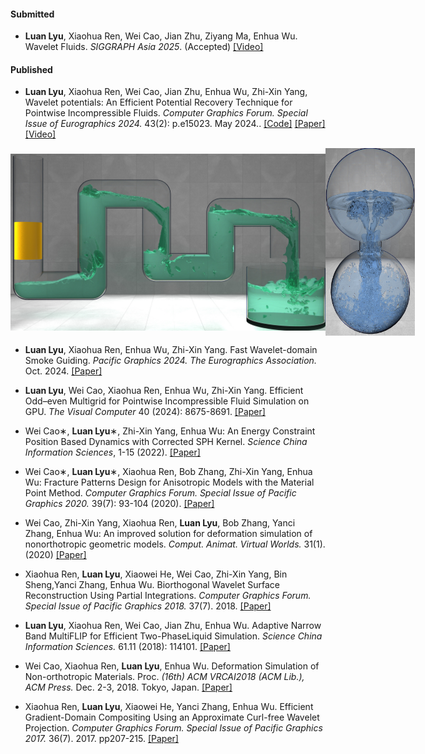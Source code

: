 #### Submitted

- <strong>Luan Lyu</strong>, Xiaohua Ren, Wei Cao, Jian Zhu, Ziyang Ma, Enhua Wu. Wavelet Fluids. <i>SIGGRAPH Asia 2025</i>. (Accepted)  [[Video]](https://www.bilibili.com/video/BV1oqn9zJEZ3/)

#### Published

- <strong>Luan Lyu</strong>, Xiaohua Ren, Wei Cao, Jian Zhu, Enhua Wu, Zhi-Xin Yang, Wavelet potentials: An Efficient Potential Recovery Technique for Pointwise Incompressible Fluids. <i>Computer Graphics Forum. Special Issue of Eurographics 2024.</i> 43(2): p.e15023. May 2024.. [[Code]](https://github.com/yours321dog/WaveletPotentials) [[Paper]](https://onlinelibrary.wiley.com/doi/full/10.1111/cgf.15023) [[Video]](https://www.bilibili.com/video/BV1dWnozREau/)
<div style="display: flex; justify-content: space-between;">
  <img src="https://github.com/lyuluan/lyuluan.github.io/blob/main/contents/images/siga2025_jpeg/pipe_tube.jpg" height="300" style="object-fit: contain">
  <img src="https://github.com/lyuluan/lyuluan.github.io/blob/main/contents/images/siga2025_jpeg/glugging.jpg" height="300" style="object-fit: contain">
</div>

- <strong>Luan Lyu</strong>, Xiaohua Ren, Enhua Wu, Zhi-Xin Yang. Fast Wavelet-domain Smoke Guiding. <i>Pacific Graphics 2024. The Eurographics Association.</i> Oct. 2024. [[Paper]](https://diglib.eg.org/bitstreams/30ddf509-7ae8-41d4-808e-94a3245d3142/download)

- <strong>Luan Lyu</strong>, Wei Cao, Xiaohua Ren, Enhua Wu, Zhi-Xin Yang. Efficient Odd–even Multigrid for Pointwise Incompressible Fluid Simulation on GPU. <i>The Visual Computer</i> 40 (2024): 8675-8691. [[Paper]](https://link.springer.com/article/10.1007/s00371-024-03264-y)

- Wei Cao∗, <strong>Luan Lyu</strong>∗, Zhi-Xin Yang, Enhua Wu: An Energy Constraint Position Based Dynamics with Corrected SPH Kernel. <i>Science China Information Sciences</i>, 1-15 (2022). [[Paper]](https://link.springer.com/article/10.1007/s11432-021-3464-2)

- Wei Cao∗, <strong>Luan Lyu</strong>∗, Xiaohua Ren, Bob Zhang, Zhi-Xin Yang, Enhua Wu: Fracture Patterns Design for Anisotropic Models with the Material Point Method. <i>Computer Graphics Forum. Special Issue of Pacific Graphics 2020.</i> 39(7): 93-104 (2020). [[Paper]](https://onlinelibrary.wiley.com/doi/full/10.1111/cgf.14129)

- Wei Cao, Zhi-Xin Yang, Xiaohua Ren, <strong>Luan Lyu</strong>, Bob Zhang, Yanci Zhang, Enhua Wu: An improved solution for deformation simulation of nonorthotropic geometric models. <i>Comput. Animat. Virtual Worlds.</i> 31(1). (2020) [[Paper]](https://onlinelibrary.wiley.com/doi/10.1002/cav.1915)

- Xiaohua Ren, <strong>Luan Lyu</strong>, Xiaowei He, Wei Cao, Zhi-Xin Yang, Bin Sheng,Yanci Zhang, Enhua Wu. Biorthogonal Wavelet Surface Reconstruction Using Partial Integrations. <i>Computer Graphics Forum. Special Issue of Pacific Graphics 2018.</i> 37(7). 2018. [[Paper]](https://onlinelibrary.wiley.com/doi/full/10.1111/cgf.13543)

- <strong>Luan Lyu</strong>, Xiaohua Ren, Wei Cao, Jian Zhu, Enhua Wu. Adaptive Narrow Band MultiFLIP for Efficient Two-PhaseLiquid Simulation. <i>Science China Information Sciences.</i> 61.11 (2018): 114101. [[Paper]](http://scis.scichina.com/en/2018/114101.pdf)

- Wei Cao, Xiaohua Ren, <strong>Luan Lyu</strong>, Enhua Wu. Deformation Simulation of Non-orthotropic Materials. Proc. <i>(16th) ACM VRCAI2018 (ACM Lib.), ACM Press.</i> Dec. 2-3, 2018. Tokyo, Japan. [[Paper]](https://dl.acm.org/doi/abs/10.1145/3284398.3284400)

- Xiaohua Ren, <strong>Luan Lyu</strong>, Xiaowei He, Yanci Zhang, Enhua Wu. Efficient Gradient-Domain Compositing Using an Approximate Curl-free Wavelet Projection. <i>Computer Graphics Forum. Special Issue of Pacific Graphics 2017.</i> 36(7). 2017. pp207-215. [[Paper]](https://onlinelibrary.wiley.com/doi/10.1111/cgf.13286)
